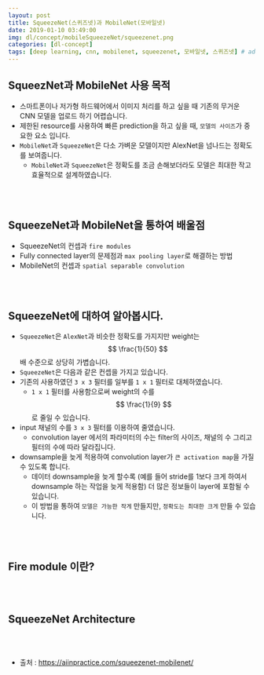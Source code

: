 ```yaml
---
layout: post
title: SqueezeNet(스퀴즈넷)과 MobileNet(모바일넷)
date: 2019-01-10 03:49:00
img: dl/concept/mobileSqueezeNet/squeezenet.png
categories: [dl-concept] 
tags: [deep learning, cnn, mobilenet, squeezenet, 모바일넷, 스퀴즈넷] # add tag
---
```


## SqueezNet과 MobileNet 사용 목적

+ 스마트폰이나 저가형 하드웨어에서 이미지 처리를 하고 싶을 때 기존의 무거운 CNN 모델을 업로드 하기 어렵습니다.
+ 제한된 resource를 사용하여 빠른 prediction을 하고 싶을 때, `모델의 사이즈`가 중요한 요소 입니다.
+ `MobileNet`과 `SqueezeNet`은 다소 가벼운 모델이지만 AlexNet을 넘나드는 정확도를 보여줍니다.
	+ `MobileNet`과 `SqueezeNet`은 정확도를 조금 손해보더라도 모델은 최대한 작고 효율적으로 설계하였습니다.

<br><br>

## SqueezeNet과 MobileNet을 통하여 배울점

+ SqueezeNet의 컨셉과 `fire modules`
+ Fully connected layer의 문제점과 `max pooling layer`로 해결하는 방법
+ MobileNet의 컨셉과 `spatial separable convolution`

<br><br>

## SqueezeNet에 대하여 알아봅시다.

+ `SqueezeNet`은 `AlexNet`과 비슷한 정확도를 가지지만 weight는 $$ \frac{1}{50} $$배 수준으로 상당히 가볍습니다.
+ `SqueezeNet`은 다음과 같은 컨셉을 가지고 있습니다.
+ 기존의 사용하였던 `3 x 3` 필터를 일부를 `1 x 1` 필터로 대체하였습니다. 
	+ `1 x 1` 필터를 사용함으로써 weight의 수를 $$ \frac{1}{9} $$로 줄일 수 있습니다.
+ input 채널의 수를 `3 x 3` 필터를 이용하여 줄였습니다.
	+ convolution layer 에서의 파라미터의 수는 filter의 사이즈, 채널의 수 그리고 필터의 수에 따라 달라집니다.
+ downsample을 늦게 적용하여 convolution layer가 `큰 activation map`을 가질 수 있도록 합니다.     
	+ 데이터 downsample을 늦게 할수록 (예를 들어 stride를 1보다 크게 하여서 downsample 하는 작업을 늦게 적용함) 더 많은 정보들이 layer에 포함될 수 있습니다.
	+ 이 방법을 통하여 `모델은 가능한 작게` 만들지만, `정확도는 최대한 크게` 만들 수 있습니다.
		
<br><br>

## Fire module 이란?

<br><br>

## SqueezeNet Architecture

<br><br>


+ 출처 : https://aiinpractice.com/squeezenet-mobilenet/
